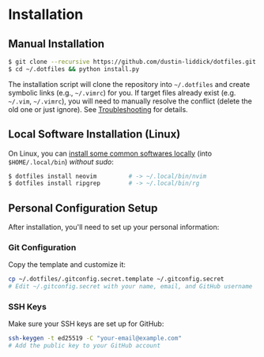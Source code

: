 # Installation

## Manual Installation

```bash
$ git clone --recursive https://github.com/dustin-liddick/dotfiles.git ~/.dotfiles
$ cd ~/.dotfiles && python install.py
```

The installation script will clone the repository into `~/.dotfiles` and create symbolic links (e.g., `~/.vimrc`) for you.
If target files already exist (e.g. `~/.vim`, `~/.vimrc`), you will need to manually resolve the conflict (delete the old one or just ignore). See [Troubleshooting](troubleshooting.md) for details.

## Local Software Installation (Linux)

On Linux, you can [install some common softwares locally](../etc/linux-locals.sh) (into `$HOME/.local/bin`) *without sudo*:

```bash
$ dotfiles install neovim         # -> ~/.local/bin/nvim
$ dotfiles install ripgrep        # -> ~/.local/bin/rg
```

## Personal Configuration Setup

After installation, you'll need to set up your personal information:

### Git Configuration
Copy the template and customize it:
```bash
cp ~/.dotfiles/.gitconfig.secret.template ~/.gitconfig.secret
# Edit ~/.gitconfig.secret with your name, email, and GitHub username
```

### SSH Keys
Make sure your SSH keys are set up for GitHub:
```bash
ssh-keygen -t ed25519 -C "your-email@example.com"
# Add the public key to your GitHub account
```